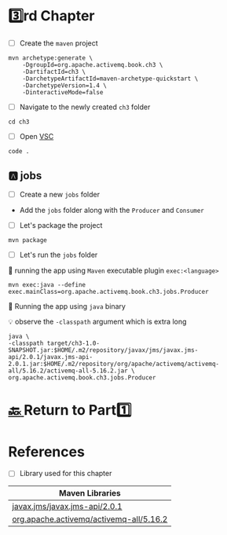 # :three:rd Chapter 

- [ ] Create the `maven` project

```
mvn archetype:generate \
    -DgroupId=org.apache.activemq.book.ch3 \
    -DartifactId=ch3 \
    -DarchetypeArtifactId=maven-archetype-quickstart \
    -DarchetypeVersion=1.4 \
    -DinteractiveMode=false
```

- [ ] Navigate to the newly created `ch3` folder

```
cd ch3
```

- [ ] Open [VSC](https://code.visualstudio.com)

```
code .
```

## :a: jobs

- [ ] Create a new `jobs` folder

* Add the `jobs` folder along with the `Producer` and `Consumer`

- [ ] Let's package the project

```
mvn package
```

- [ ] Let's run the `jobs` folder

:rocket: running the app using `Maven` executable plugin `exec:<language>` 

```
mvn exec:java --define exec.mainClass=org.apache.activemq.book.ch3.jobs.Producer
```

:steam_locomotive: Running the app using `java` binary

:bulb: observe the `-classpath` argument which is extra long

```
java \
-classpath target/ch3-1.0-SNAPSHOT.jar:$HOME/.m2/repository/javax/jms/javax.jms-api/2.0.1/javax.jms-api-2.0.1.jar:$HOME/.m2/repository/org/apache/activemq/activemq-all/5.16.2/activemq-all-5.16.2.jar \
org.apache.activemq.book.ch3.jobs.Producer 
```


# [:back: ](..) Return to Part:one:

# References

- [ ] Library used for this chapter

| Maven Libraries |
|-----------------|
| [javax.jms/javax.jms-api/2.0.1](https://mvnrepository.com/artifact/javax.jms/javax.jms-api/2.0.1) |
| [org.apache.activemq/activemq-all/5.16.2](https://mvnrepository.com/artifact/org.apache.activemq/activemq-all/5.16.2) |

